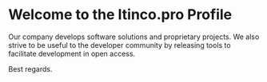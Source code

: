 # Welcome to the Itinco.pro Profile

Our company develops software solutions and proprietary projects. We also strive to be useful to the developer community by releasing tools to facilitate development in open access.

Best regards.
